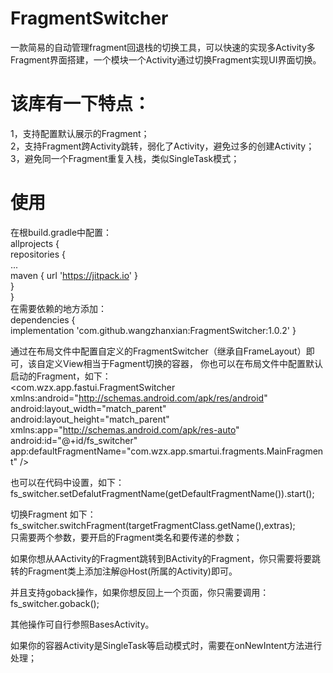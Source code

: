 # FragmentSwitcher
一款简易的自动管理fragment回退栈的切换工具，可以快速的实现多Activity多Fragment界面搭建，一个模块一个Activity通过切换Fragment实现UI界面切换。

# 该库有一下特点：  
1，支持配置默认展示的Fragment；  
2，支持Fragment跨Activity跳转，弱化了Activity，避免过多的创建Activity；  
3，避免同一个Fragment重复入栈，类似SingleTask模式；  

# 使用

在根build.gradle中配置：    
	allprojects {  
		repositories {  
			...  
			maven { url 'https://jitpack.io' }    
		}    
	}      
在需要依赖的地方添加：    
	dependencies {  
	        implementation 'com.github.wangzhanxian:FragmentSwitcher:1.0.2'
	}    


通过在布局文件中配置自定义的FragmentSwitcher（继承自FrameLayout）即可，该自定义View相当于Fagment切换的容器，
你也可以在布局文件中配置默认启动的Fragment，如下：  
<com.wzx.app.fastui.FragmentSwitcher xmlns:android="http://schemas.android.com/apk/res/android"  
	android:layout_width="match_parent"  
	android:layout_height="match_parent"  
	xmlns:app="http://schemas.android.com/apk/res-auto"  
	android:id="@+id/fs_switcher"  
	app:defaultFragmentName="com.wzx.app.smartui.fragments.MainFragment" />  

也可以在代码中设置，如下：  
fs_switcher.setDefalutFragmentName(getDefaultFragmentName()).start();  

切换Fragment 如下：  
fs_switcher.switchFragment(targetFragmentClass.getName(),extras);  
只需要两个参数，要开启的Fragment类名和要传递的参数；  

如果你想从AActivity的Fragment跳转到BActivity的Fragment，你只需要将要跳转的Fragment类上添加注解@Host(所属的Activity)即可。  

并且支持goback操作，如果你想反回上一个页面，你只需要调用：  
fs_switcher.goback();  

其他操作可自行参照BasesActivity。  

如果你的容器Activity是SingleTask等启动模式时，需要在onNewIntent方法进行处理；  
